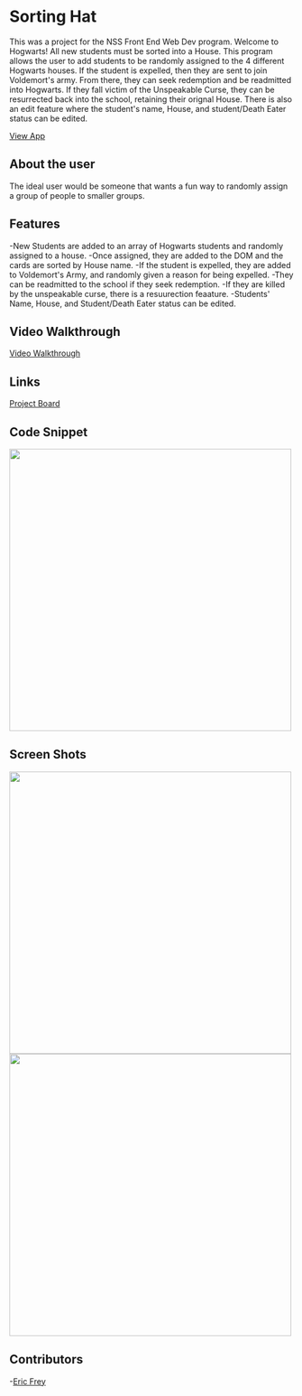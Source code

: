 # Sorting Hat
This was a project for the NSS Front End Web Dev program. Welcome to Hogwarts! All new students must be sorted into a House. This program allows the user to add students to be randomly assigned to the 4 different Hogwarts houses. If the student is expelled, then they are sent to join Voldemort's army. From there, they can seek redemption and be readmitted into Hogwarts. If they fall victim of the Unspeakable Curse, they can be resurrected back into the school, retaining their orignal House. There is also an edit feature where the student's name, House, and student/Death Eater status can be edited.

[View App](https://elfrey-sorting-hat-project.netlify.app/)

## About the user
The ideal user would be someone that wants a fun way to randomly assign a group of people to smaller groups.

## Features
-New Students are added to an array of Hogwarts students and randomly assigned to a house.
-Once assigned, they are added to the DOM and the cards are sorted by House name.
-If the student is expelled, they are added to Voldemort's Army, and randomly given a reason for being expelled.
-They can be readmitted to the school if they seek redemption.
-If they are killed by the unspeakable curse, there is a resuurection feaature.
-Students' Name, House, and Student/Death Eater status can be edited.

## Video Walkthrough
[Video Walkthrough](https://www.loom.com/share/f06ce34c87f74fb7bb773cfee7605aec)


## Links
[Project Board](https://docs.google.com/presentation/d/1PIei0ExGWYerOwPYNsaPQw9Dp6TKwu-oBOoPlRbuMoQ/edit#slide=id.p)

## Code Snippet
<img src="https://user-images.githubusercontent.com/107942776/198840523-b1849555-11d1-49be-9db9-c4a27106e284.png" width="500"/>

## Screen Shots
<img src="https://user-images.githubusercontent.com/107942776/198840541-63e36d6c-95b0-43ce-a51f-1bdb025de617.png" width="500"/>
<img src="https://user-images.githubusercontent.com/107942776/198840352-8e18c07c-33cd-44fd-89e7-a257b0455b0d.png" width="500"/>

## Contributors
-[Eric Frey](https://github.com/ericlfrey)
